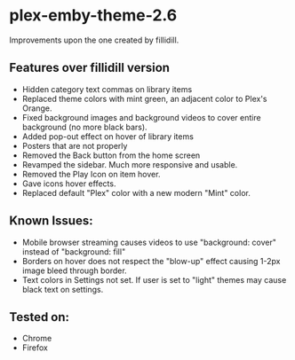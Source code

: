 # plex-emby-theme-2.6
Improvements upon the one created by fillidill.

## Features over fillidill version
* Hidden category text commas on library items
* Replaced theme colors with mint green, an adjacent color to Plex's Orange.
* Fixed background images and background videos to cover entire background (no more black bars).
* Added pop-out effect on hover of library items
* Posters that are not properly 
* Removed the Back button from the home screen
* Revamped the sidebar.  Much more responsive and usable.
* Removed the Play Icon on item hover.
* Gave icons hover effects.
* Replaced default "Plex" color with a new modern "Mint" color.



## Known Issues:
* Mobile browser streaming causes videos to use "background: cover" instead of "background: fill"
* Borders on hover does not respect the "blow-up" effect causing 1-2px image bleed through border.
* Text colors in Settings not set.  If user is set to "light" themes may cause black text on settings.



## Tested on:
* Chrome
* Firefox
